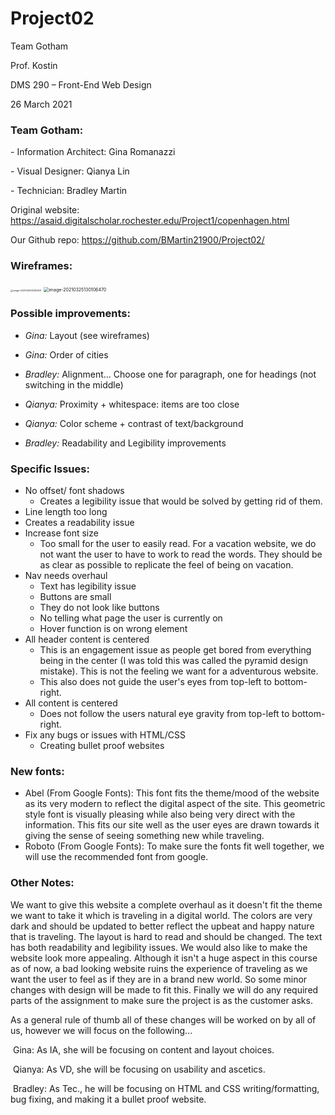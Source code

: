 # Project02

Team Gotham

Prof. Kostin

DMS 290 – Front-End Web Design

26 March 2021

  

### Team Gotham:

\-     Information Architect: Gina Romanazzi

\-     Visual Designer: Qianya Lin

\-     Technician: Bradley Martin

 

Original website: https://asaid.digitalscholar.rochester.edu/Project1/copenhagen.html

Our Github repo: https://github.com/BMartin21900/Project02/

 

### Wireframes:

<img src="C:\Users\brads\AppData\Roaming\Typora\typora-user-images\image-20210325125912491.png" alt="image-20210325125912491" style="zoom: 25%;" />



 <img src="C:\Users\brads\AppData\Roaming\Typora\typora-user-images\image-20210325130106470.png" alt="image-20210325130106470" style="zoom: 50%;" />

### Possible improvements:

- *Gina:* Layout (see wireframes)

- *Gina:* Order of cities

- *Bradley:* Alignment... Choose one for paragraph, one for headings (not switching in the middle)

- *Qianya:* Proximity + whitespace: items are too close

- *Qianya:* Color scheme + contrast of text/background 

- *Bradley:* Readability and Legibility improvements

### Specific Issues:

- No offset/ font shadows
  - Creates a legibility issue that would be solved by getting rid of them.
-  Line length too long
  - Creates a readability issue
- Increase font size
  - Too small for the user to easily read. For a vacation website, we do not want the user to have to work to read the words. They should be as clear as possible to replicate the feel of being on vacation.
- Nav needs overhaul
  - Text has legibility issue
  - Buttons are small
  - They do not look like buttons
  - No telling what page the user is currently on
  - Hover function is on wrong element
- All header content is centered
  - This is an engagement issue as people get bored from everything being in the center (I was told this was called the pyramid design mistake). This is not the feeling we want for a adventurous website.
  - This also does not guide the user's eyes from top-left to bottom-right.
- All content is centered
  - Does not follow the users natural eye gravity from top-left to bottom-right.
- Fix any bugs or issues with HTML/CSS
  - Creating bullet proof websites

 

### New fonts:

- Abel (From Google Fonts): This font fits the theme/mood of the website as its very modern to reflect the digital aspect of the site. This geometric style font is visually pleasing while also being very direct with the information. This fits our site well as the user eyes are drawn towards it giving the sense of seeing something new while traveling.
- Roboto (From Google Fonts): To make sure the fonts fit well together, we will use the recommended font from google.



### Other Notes:

We want to give this website a complete overhaul as it doesn't fit the theme we want to take it which is traveling in a digital world. The colors are very dark and should be updated to better reflect the upbeat and happy nature that is traveling. The layout is hard to read and should be changed. The text has both readability and legibility issues. We would also like to make the website look more appealing. Although it isn't a huge aspect in this course as of now, a bad looking website ruins the experience of traveling as we want the user to feel as if they are in a brand new world. So some minor changes with design will be made to fit this. Finally we will do any required parts of the assignment to make sure the project is as the customer asks.

As a general rule of thumb all of these changes will be worked on by all of us, however we will focus on the following...

​	Gina: As IA, she will be focusing on content and layout choices. 

​	Qianya: As VD, she will be focusing on usability and ascetics.

​	Bradley: As Tec., he will be focusing on HTML and CSS writing/formatting, bug fixing, and making it a bullet proof website.

